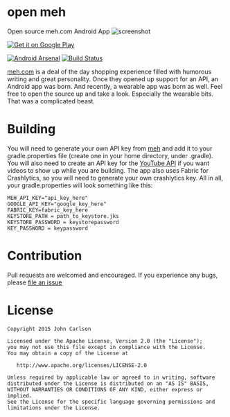 open meh
=========

Open source meh.com Android App
![screenshot](https://github.com/Jawnnypoo/open-meh/raw/master/assets/screenshot-1.png)

<a href="https://play.google.com/store/apps/details?id=com.jawnnypoo.openmeh">
  <img alt="Get it on Google Play"
       src="https://github.com/Jawnnypoo/open-meh/raw/master/assets/google-play-badge-small.png" />
</a>

[![Android Arsenal](https://img.shields.io/badge/Android%20Arsenal-Open%20Meh-green.svg?style=flat)](https://android-arsenal.com/details/3/1999) [![Build Status](https://travis-ci.org/Jawnnypoo/open-meh.svg?branch=master)](https://travis-ci.org/Jawnnypoo/open-meh)

[meh.com](https://meh.com/) is a deal of the day shopping experience filled with humorous writing and great personality. Once they opened up support for an API, an Android app was born. And recently, a wearable app was born as well. Feel free to open the source up and take a look. Especially the wearable bits. That was a complicated beast.

# Building
You will need to generate your own API key from [meh](https://meh.com/forum/topics/meh-api) and add it to your gradle.properties file (create one in your home directory, under .gradle). You will also need to create an API key for the [YouTube API](https://developers.google.com/youtube/android/player/) if you want videos to show up while you are building. The app also uses Fabric for Crashlytics, so you will need to generate your own crashlytics key. All in all, your gradle.properties will look something like this:
```Gradle
MEH_API_KEY="api_key_here"
GOOGLE_API_KEY="google_key_here"
FABRIC_KEY=fabric_key_here
KEYSTORE_PATH = path_to_keystore.jks
KEYSTORE_PASSWORD = keystorepassword
KEY_PASSWORD = keypassword
```

# Contribution
Pull requests are welcomed and encouraged. If you experience any bugs, please [file an issue](https://github.com/Jawnnypoo/open-meh/issues/new)

License
=======

    Copyright 2015 John Carlson

    Licensed under the Apache License, Version 2.0 (the "License");
    you may not use this file except in compliance with the License.
    You may obtain a copy of the License at

       http://www.apache.org/licenses/LICENSE-2.0

    Unless required by applicable law or agreed to in writing, software
    distributed under the License is distributed on an "AS IS" BASIS,
    WITHOUT WARRANTIES OR CONDITIONS OF ANY KIND, either express or implied.
    See the License for the specific language governing permissions and
    limitations under the License.
